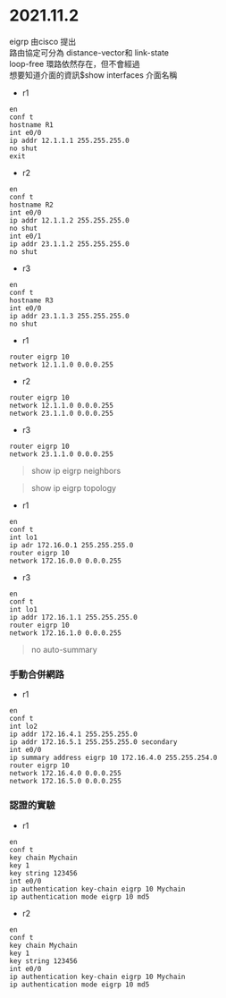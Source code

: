 # 2021.11.2
eigrp 由cisco 提出  
路由協定可分為 distance-vector和 link-state  
loop-free 環路依然存在，但不會經過  
想要知道介面的資訊$show interfaces 介面名稱

* r1
```
en 
conf t
hostname R1
int e0/0
ip addr 12.1.1.1 255.255.255.0
no shut
exit
```
* r2
```
en
conf t
hostname R2
int e0/0
ip addr 12.1.1.2 255.255.255.0
no shut
int e0/1
ip addr 23.1.1.2 255.255.255.0
no shut
```
* r3
```
en 
conf t
hostname R3
int e0/0
ip addr 23.1.1.3 255.255.255.0
no shut
```
* r1
```
router eigrp 10
network 12.1.1.0 0.0.0.255
```
* r2
```
router eigrp 10
network 12.1.1.0 0.0.0.255
network 23.1.1.0 0.0.0.255
```
* r3
```
router eigrp 10
network 23.1.1.0 0.0.0.255
```
> show ip eigrp neighbors

> show ip eigrp topology

* r1
 ```
 en
 conf t
 int lo1
 ip adr 172.16.0.1 255.255.255.0
 router eigrp 10
 network 172.16.0.0 0.0.0.255
 ```
 * r3
 ```
 en
 conf t
 int lo1
 ip addr 172.16.1.1 255.255.255.0
 router eigrp 10
 network 172.16.1.0 0.0.0.255
 ```
 > no auto-summary

 ### 手動合併網路
 * r1
 ```
 en
 conf t
 int lo2
 ip addr 172.16.4.1 255.255.255.0
 ip addr 172.16.5.1 255.255.255.0 secondary
 int e0/0
 ip summary address eigrp 10 172.16.4.0 255.255.254.0
 router eigrp 10
 network 172.16.4.0 0.0.0.255
 network 172.16.5.0 0.0.0.255
 ```
 ### 認證的實驗
 * r1
 ```
 en
 conf t
 key chain Mychain
 key 1
 key string 123456
 int e0/0
 ip authentication key-chain eigrp 10 Mychain
 ip authentication mode eigrp 10 md5
 ```
 * r2
 ```
 en
 conf t
 key chain Mychain
 key 1
 key string 123456
 int e0/0
 ip authentication key-chain eigrp 10 Mychain
 ip authentication mode eigrp 10 md5
 ```
 
